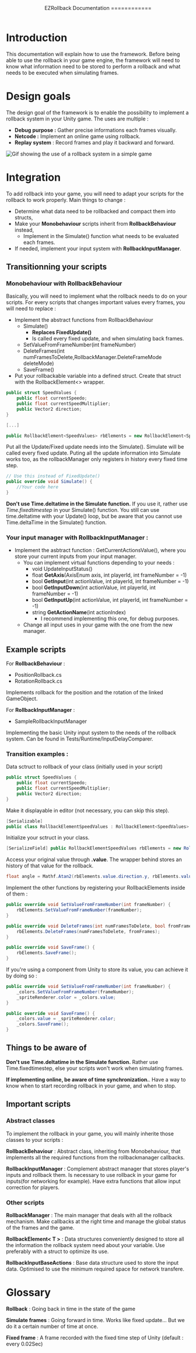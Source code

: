 

<header>
EZRollback Documentation
============
</header>

# Introduction

This documentation will explain how to use the framework. Before being able to use the rollback in your game engine, the framework will need to know what information need to be stored to perform a rollback and what needs to be executed when simulating frames.

# Design goals
The design goal of the framework is to enable the possibility to implement a rollback system in your Unity game. The uses are multiple :
- **Debug purpose :** Gather precise informations each frames visually.
- **Netcode :** Implement an online game using rollback.
- **Replay system** :  Record frames and play it backward and forward.

![Gif showing the use of a rollback system in a simple game](./img/RollbackIntroduction.gif)

# Integration

To add rollback into your game, you will need to adapt your scripts for the rollback to work properly.
Main things to change :

 - Determine what data need to be rollbacked and compact them into structs,
 - Make your **Monobehaviour** scripts inherit from **RollbackBehaviour** instead,
	 - Implement in the Simulate() function what needs to be evaluated each frames.
 - If needed, implement your input system with **RollbackInputManager**.

## Transitionning your scripts

### Monobehaviour with RollbackBehaviour

Basically, you will need to implement what the rollback needs to do on your scripts. For every scripts that changes important values every frames, you will need to replace :
- Implement the abstract functions from RollbackBehaviour
	- Simulate()
		- **Replaces FixedUpdate()**
		- Is called every fixed update, and when simulating back frames.
	- SetValueFromFrameNumber(int frameNumber)
	- DeleteFrames(int numFramesToDelete,RollbackManager.DeleteFrameMode deleteMode)
	- SaveFrame() 
- Put your rollbackable variable into a defined struct. Create that struct with the RollbackElement<> wrapper.
```C#
public struct SpeedValues {
    public float currentSpeedo;
    public float currentSpeedMultiplier;
    public Vector2 direction;
}

[...]

public RollbackElement<SpeedValues> rbElements = new RollbackElement<SpeedValues>();
```
Put all the Update/Fixed update needs into the Simulate(). Simulate will be called every fixed update. Puting all the update information into Simulate works too, as the rollbackManager only registers in history every fixed time step.

```C#
// Use this instead of FixedUpdate()
public override void Simulate() {
	//Your code here
}
```
**Don't use Time.deltatime in the Simulate function.** If you use it, rather use *Time.fixedtimestep* in your Simulate() function. You still can use time.deltatime with your Update() loop, but be aware that you cannot use Time.deltaTime in the Simulate() function.

### **Your input manager** with **RollbackInputManager** :
- Implement the asbtract function : GetCurrentActionsValue(), where you store your current inputs from your input manager.
	- You can implement virtual functions depending to your needs :
		- void UpdateInputStatus()
		- float **GetAxis**(AxisEnum axis, int playerId, int frameNumber = -1)
		- bool **GetInput**(int actionValue, int playerId, int frameNumber = -1)
		- bool **GetInputDown**(int actionValue, int playerId, int frameNumber = -1)
		- bool **GetInputUp**(int actionValue, int playerId, int frameNumber = -1)
		- string **GetActionName**(int actionIndex)
			- I recommend implementing this one, for debug purposes.
	- Change all input uses in your game with the one from the new manager.
	

## Example scripts

For **RollbackBehaviour** : 

- PositionRollback.cs 
- RotationRollback.cs

Implements rollback for the position and the rotation of the linked GameObject.

For **RollbackInputManager** : 
- SampleRollbackInputManager

Implementing the basic Unity input system to the needs of the rollback system. 
Can be found in Tests/Runtime/InputDelayComparer.


### Transition examples : 
Data sctruct to rollback of your class (initially used in your script)
```C#
public struct SpeedValues {
    public float currentSpeedo;
    public float currentSpeedMultiplier;
    public Vector2 direction;
}
```

Make it displayable in editor (not necessary, you can skip this step).

```C#
[Serializable]
public class RollbackElementSpeedValues : RollbackElement<SpeedValues> { }
```

Initialize your sctruct in your class.

```C#
[SerializeField] public RollbackElementSpeedValues rbElements = new RollbackElementSpeedValues();
```

Access your original value through **.value**. The wrapper behind stores an history of that value for the rollback.

```C#
float angle = Mathf.Atan2(rbElements.value.direction.y, rbElements.value.direction.x) * Mathf.Rad2Deg - 90.0f;
```

Implement the other functions by registering your RollbackElements inside of them :

```C#
public override void SetValueFromFrameNumber(int frameNumber) {
	rbElements.SetValueFromFrameNumber(frameNumber);
}

public override void DeleteFrames(int numFramesToDelete, bool fromFrames) {
	rbElements.DeleteFrames(numFramesToDelete, fromFrames);
}

public override void SaveFrame() {
	rbElements.SaveFrame();
}
```

If you're using a component from Unity to store its value, you can achieve it by doing so : 

```C#
public override void SetValueFromFrameNumber(int frameNumber) {
	_colors.SetValueFromFrameNumber(frameNumber);
	_spriteRenderer.color = _colors.value;
}

public override void SaveFrame() {
	_colors.value = _spriteRenderer.color;
	_colors.SaveFrame();
}
```

## Things to be aware of
**Don't use Time.deltatime in the Simulate function.** 
Rather use Time.fixedtimestep, else your scripts won't work when simulating frames.

**If implementing online, be aware of time synchronization.**. Have a way to know when to start recording rollback in your game, and when to stop.

## Important scripts

### Abstract classes
To implement the rollback in your game, you will mainly inherite those classes to your scripts :

**RollbackBehaviour** : Abstract class, inheriting from Monobehaviour, that implements all the required functions from the rollbackmanager callbacks.

**RollbackInputManager** : Complement abstract manager that stores player's inputs and rollback them. Is necessary to use rollback in your game for inputs(for networking for example). Have extra functions that allow input correction for players.

### Other scripts

**RollbackManager** : The main manager that deals with all the rollback mechanism. Make callbacks at the right time and manage the global status of the frames and the game.

**RollbackElement< T >** : Data structures conveniently designed to store all the information the rollback system need about your variable. Use preferably with a struct to optimize its use.

**RollbackInputBaseActions** : Base data structure used to store the input data. Optimised to use the minimum required space for network transfere.

# Glossary

**Rollback** : Going back in time in the state of the game

**Simulate frames** : Going forward in time. Works like fixed update... But we do it a certain number of time at once.

**Fixed frame** : A frame recorded with the fixed time step of Unity (default : every 0.02Sec)
